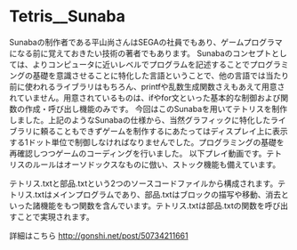 Tetris__Sunaba
==============
Sunabaの制作者である平山尚さんはSEGAの社員でもあり、ゲームプログラマになる前に覚えておきたい技術の著者でもあります。
Sunabaのコンセプトとしては、よりコンピュータに近いレベルでプログラムを記述することでプログラミングの基礎を意識させることに特化した言語ということで、他の言語では当たり前に使われるライブラリはもちろん、printfや乱数生成関数さえもあえて用意されていません。用意されているものは、ifやfor文といった基本的な制御および関数の作成・呼び出し機能のみです。 
今回はこのSunabaを用いてテトリスを制作しました。上記のようなSunabaの仕様から、当然グラフィックに特化したライブラリに頼ることもできずゲームを制作するにあたってはディスプレイ上に表示する1ドット単位で制御しなければなりませんでした。プログラミングの基礎を再確認しつつゲームのコーディングを行いました。
以下プレイ動画です。テトリスのルールはオーソドックスなものに倣い、ストック機能も備えています。

テトリス.txtと部品.txtという2つのソースコードファイルから構成されます。テトリス.txtはメインプログラムであり、部品.txtはブロックの描写や移動、消去といった諸機能をもつ関数を含んでいます。テトリス.txtは部品.txtの関数を呼び出すことで実現されます。

詳細はこちら http://gonshi.net/post/50734211661
